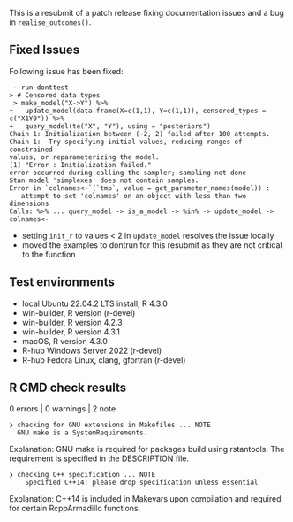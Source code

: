 This is a resubmit of a patch release fixing documentation issues and a bug in `realise_outcomes()`. 

## Fixed Issues

Following issue has been fixed: 

```
 --run-donttest  
> # Censored data types  
 > make_model("X->Y") %>%  
+   update_model(data.frame(X=c(1,1), Y=c(1,1)), censored_types =  
c("X1Y0")) %>%  
+   query_model(te("X", "Y"), using = "posteriors")  
Chain 1: Initialization between (-2, 2) failed after 100 attempts.  
Chain 1:  Try specifying initial values, reducing ranges of constrained  
values, or reparameterizing the model.  
[1] "Error : Initialization failed."  
error occurred during calling the sampler; sampling not done  
Stan model 'simplexes' does not contain samples.  
Error in `colnames<-`(`tmp`, value = get_parameter_names(model)) :  
   attempt to set 'colnames' on an object with less than two dimensions  
Calls: %>% ... query_model -> is_a_model -> %in% -> update_model ->  
colnames<-  
```

* setting `init_r` to values < 2 in `update_model` resolves the issue locally 
* moved the examples to dontrun for this resubmit as they are not critical to the function

## Test environments

* local Ubuntu 22.04.2 LTS install, R 4.3.0
* win-builder, R version (r-devel)
* win-builder, R version 4.2.3
* win-builder, R version 4.3.1
* macOS, R version 4.3.0
* R-hub Windows Server 2022 (r-devel)
* R-hub Fedora Linux, clang, gfortran (r-devel)

## R CMD check results

0 errors | 0 warnings | 2 note

```
❯ checking for GNU extensions in Makefiles ... NOTE
  GNU make is a SystemRequirements.
```
Explanation: GNU make is required for packages build using rstantools. The requirement is specified in the DESCRIPTION file.


```
❯ checking C++ specification ... NOTE
    Specified C++14: please drop specification unless essential
```

Explanation: C++14 is included in Makevars upon compilation and required for certain RcppArmadillo functions. 

